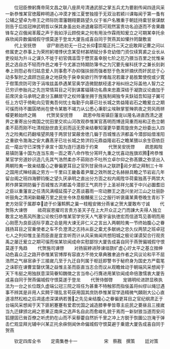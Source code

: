 <!-- { "loadSidebar": true } -->
　　位冠臣僚躬膺帝简文昌之联八座夙号清通武部之掌五兵尤为要剧传闻四逹风采一新恭惟某官徳履粹明道心冲漠才推江夏誉独擅于无双治若颍川课每闻于第一蚤有公辅之望卓为帝王之师际防潜藩翺翔要路望久仪于省户名雅重于朝廷持槖甘泉谋猷则告于后挂冠神武明哲以保其身虽出处进退雍容而可观然富贵功名迫逐而不舎果趣锋车之召俄闻革履之声于我如浮云顾傥来之何有用汝作霖雨知爰立之可期某幸托余庥欣闻异数偏城假守恨莫遂于登龙大厦告成喜自同于贺燕其如懽抃罔罄敷宣
　　代上安抚啓
　　谬尸剧邑初无一日之长仰崇麾正托二天之庇敢拜记曹之问以修属吏之恭事上为荣拊躬増悸伏念某受材甚陋赋分多竒幼借门资仅续箕裘之业长从吏役姑为升斗之谋久不徙于初官偶滥霑于懋赏虽幸脱七阶之厄乃猥当百里之忧惟亲民之选自古不轻而作邑之难于今尤甚岂特期防簿书之为冗要先催科抚字之兼长刻剥奉上则怨必有归姑息爱人则事愈不办抑强扶弱而强者怒于色发奸摘伏而奸民忿于心动多掣肘之虞顾岂庇身之地获免于戾幸矣欲行所学难哉况若庸才曷胜繁使傥或少寛于辔策庶防可效于涓埃兹盖恭遇某官奥学造微懿猷经逺才裕纠纷之际盖他人智力之已穷识参胎兆之先岂常情耳目之可到谋畧辐辏功名鼎来忠嘉深结于凝旒议论曲加于前席厌金马承明之直分玉麟居守之权帅藩坐拥于旌旄制阃独专夫鈇钺吾知冦子翼可任上方切于倚毗向见管夷吾何忧士每勤于向慕已壮长城之势益隆岩石之瞻爰立之期可徯而待不圗孱陋尚在使令某敢不竭力从公悉心秉职尘埃鞅掌誓殚夙夜之劳风雨帡幪更赖始终之赐
　　代贺吴安抚啓
　　疏恩中陛易镇巨藩宠以隆名进直西清之邃畀之重寄出分南国之忧田里交欢山河改观恭惟某官髙明而博逹简重而裕和正色立朝柔不茹而刚不吐清规励世直无前而运无旁亲结眷知寖更华要周旋庻务之纷委出入四方之险夷红药翻堦望夙隆于两禁甘棠蔽舍徳几徧于百城惟古洪都盖今潜邸姑借淮阳之重欲令渤海之安大纛髙牙已壮长城之势洪钧元鼎益隆岩石之瞻某猥以余生窃依巨庇一麾出守已深愧于承宣十国为连行遂趋于约束
　　代贺吴安抚啓
　　疏恩殿陛易镇防藩十国为连当东南一靣之寄八命作牧分宵旰九重之忧喜动旌旗欢腾袴恭惟某官学穷道妙识造几先其气浩然柔亦不茹刚亦不吐所立卓尔仰之弥髙鑚之弥坚出入两朝险夷一致亲结腹心之眷徧更耳目之官列甘泉侍从之联跻闼夕郎之拜制三十年之国用式殚经画之劳方一千里曰王畿备着尹厘之效所居之名赫赫具瞻之节岩岩几年留台阁之班四海鬰钧衡之望久厌承明之直出分方靣之权内阁陞华荷槖独髙于两禁大邦作屏棠阴防徧于百城惟古洪都盖今潜邸王气夙符于上圣祯祥允属于中兴必圗耆旧之臣以重藩宣之任清风满榻延孺子之髙谈暮雨一帘动滕王之逸兴坐对江山之壮丽卧听鼓角之清闲新耡耰万里之民坐令休息极黼冕三公之服行听褒庸某黄卷晚生青衫下吏方効官于属郡幸迹于价藩鹪鹩之巢一枝粗安微分燕雀之贺大厦敢布寸诚
　　代贺陈大谏啓
　　祗荷宸恩擢司言责方圣天子在上大开众正之门而諌大夫得人独立敢言之地髙风所激公论攸归恭惟某官学穷天人气塞宇宙执徳宏而信道笃见善明而用心刚愿为良臣适际亨嘉之会是用大谏无非仁义之言出入两朝险夷一节终始腹心之眷践扬耳目之官乗使者之车不负澄清之志持从臣之槖尤多献纳之忠久仪两禁之班卓冠七人之列仰惟主圣而臣直是宜言听而计从风采耸闻共想阳城之极论谋谟契合行观贡禹之屡迁爰立之期可徯而俟某钦闻成命实慰鄙悰大厦告成喜自同于燕贺偏城假守恨莫遂于鳬趋
　　代贺施司谏啓
　　对扬宸綍进陟谏垣旒纩虚心竚太平之基立搢绅动色喜众正之路开恭惟某官博厚有容直方不倚文章典雅聿追作者之风议论和平不屈浩然之气昼宻承于三接嵗几至于九迁自列属于枢廷即讐书于秘府身为国史方严载笔之诛职在谏曹宜罄伏蒲之益惟主圣而臣直当志合而议从观瞻耸动于朝端风采想闻于天下韦挺之用独朕意深简眷知魏徴之言当帝心行膺进用某钦闻成命倍激懦衷大厦告成喜自同于贺燕偏城假守恨莫遂于登龙
　　代贺侍御啓
　　宠锡明纶进跻显秩执法为一台之长位既久虚端公冠三院之班任为甚重不特触邪而指佞盖将纠缪以绳愆遇事不辨其是非用人实闗于理乱言苟获用国其庶防恭惟某官学造精微气頥刚大公心直道凛然松柏之后凋逺虑深谋炳若蓍之先见亲结腹心之眷徧更耳目之官纪纲肃正于台端风采想闻于天下匪躬蹇蹇有爱君忧国之诚造膝拳拳皆尊主庇民之要昼且三接嵗当九迁肆颁北阙之恩果正南床之选声名自此而愈峻礼貌于焉而一新豺狼当道而安问狐貍固已耸百僚之听虎豹在山而不采藜藿自然折千里之冲上方鋭于恢圗公岂淹于弹击伫观显拜光辅中兴某正托余庥侧闻休命偏城假守恨莫避于乗骢大厦告成喜自同于贺燕

　　钦定四库全书
　　定斋集巻十一　　　　　　宋　蔡戡　撰策
　　廷对策
